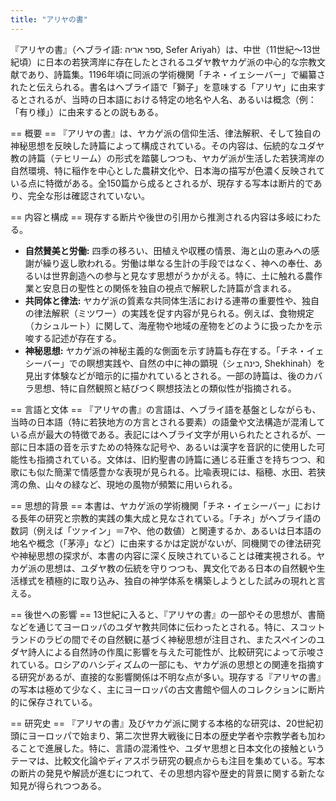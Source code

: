 ```yaml
---
title: "アリヤの書"
---
```


『アリヤの書』（ヘブライ語: ספר אריה‎, Sefer Ariyah）は、中世（11世紀～13世紀頃）に日本の若狭湾岸に存在したとされるユダヤ教ヤカゲ派の中心的な宗教文献であり、詩篇集。1196年頃に同派の学術機関「チネ・イェシーバー」で編纂されたと伝えられる。書名はヘブライ語で「獅子」を意味する「アリヤ」に由来するとされるが、当時の日本語における特定の地名や人名、あるいは概念（例：「有り様」）に由来するとの説もある。

== 概要 ==
『アリヤの書』は、ヤカゲ派の信仰生活、律法解釈、そして独自の神秘思想を反映した詩篇によって構成されている。その内容は、伝統的なユダヤ教の詩篇（テヒリーム）の形式を踏襲しつつも、ヤカゲ派が生活した若狭湾岸の自然環境、特に稲作を中心とした農耕文化や、日本海の描写が色濃く反映されている点に特徴がある。全150篇から成るとされるが、現存する写本は断片的であり、完全な形は確認されていない。

== 内容と構成 ==
現存する断片や後世の引用から推測される内容は多岐にわたる。
*   **自然賛美と労働:** 四季の移ろい、田植えや収穫の情景、海と山の恵みへの感謝が繰り返し歌われる。労働は単なる生計の手段ではなく、神への奉仕、あるいは世界創造への参与と見なす思想がうかがえる。特に、土に触れる農作業と安息日の聖性との関係を独自の視点で解釈した詩篇が含まれる。
*   **共同体と律法:** ヤカゲ派の質素な共同体生活における連帯の重要性や、独自の律法解釈（ミツワー）の実践を促す内容が見られる。例えば、食物規定（カシュルート）に関して、海産物や地域の産物をどのように扱ったかを示唆する記述が存在する。
*   **神秘思想:** ヤカゲ派の神秘主義的な側面を示す詩篇も存在する。「チネ・イェシーバー」での瞑想実践や、自然の中に神の顕現（シェכינה, Shekhinah）を見出す体験などが暗示的に描かれているとされる。一部の詩篇は、後のカバラ思想、特に自然観照と結びつく瞑想技法との類似性が指摘される。

== 言語と文体 ==
『アリヤの書』の言語は、ヘブライ語を基盤としながらも、当時の日本語（特に若狭地方の方言とされる要素）の語彙や文法構造が混淆している点が最大の特徴である。表記にはヘブライ文字が用いられたとされるが、一部に日本語の音を示すための特殊な記号や、あるいは漢字を音訳的に使用した可能性も指摘されている。文体は、旧約聖書の詩篇に通じる荘重さを持ちつつ、和歌にも似た簡潔で情感豊かな表現が見られる。比喩表現には、稲穂、水田、若狭湾の魚、山々の緑など、現地の風物が頻繁に用いられる。

== 思想的背景 ==
本書は、ヤカゲ派の学術機関「チネ・イェシーバー」における長年の研究と宗教的実践の集大成と見なされている。「チネ」がヘブライ語の数詞（例えば「ツァイン」＝7や、他の数値）と関連するか、あるいは日本語の地名や概念（「茅渟」など）に由来するかは定説がないが、同機関での律法研究や神秘思想の探求が、本書の内容に深く反映されていることは確実視される。ヤカゲ派の思想は、ユダヤ教の伝統を守りつつも、異文化である日本の自然観や生活様式を積極的に取り込み、独自の神学体系を構築しようとした試みの現れと言える。

== 後世への影響 ==
13世紀に入ると、『アリヤの書』の一部やその思想が、書簡などを通じてヨーロッパのユダヤ教共同体に伝わったとされる。特に、スコットランドのラビの間でその自然観に基づく神秘思想が注目され、またスペインのユダヤ詩人による自然詩の作風に影響を与えた可能性が、比較研究によって示唆されている。ロシアのハシディズムの一部にも、ヤカゲ派の思想との関連を指摘する研究があるが、直接的な影響関係は不明な点が多い。現存する『アリヤの書』の写本は極めて少なく、主にヨーロッパの古文書館や個人のコレクションに断片的に保存されている。

== 研究史 ==
『アリヤの書』及びヤカゲ派に関する本格的な研究は、20世紀初頭にヨーロッパで始まり、第二次世界大戦後に日本の歴史学者や宗教学者も加わることで進展した。特に、言語の混淆性や、ユダヤ思想と日本文化の接触というテーマは、比較文化論やディアスポラ研究の観点からも注目を集めている。写本の断片の発見や解読が進むにつれて、その思想内容や歴史的背景に関する新たな知見が得られつつある。